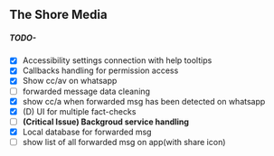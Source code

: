 ## The Shore Media

##### TODO-
- [x] Accessibility settings connection with help tooltips
- [x] Callbacks handling for permission access
- [x] Show cc/av on whatsapp
- [ ] forwarded message data cleaning
- [x] show cc/a when forwarded msg has been detected on whatsapp
- [x] (D) UI for multiple fact-checks
- [ ] **(Critical Issue) Backgroud service handling**
- [x] Local database for forwarded msg
- [ ] show list of all forwarded msg on app(with share icon)
